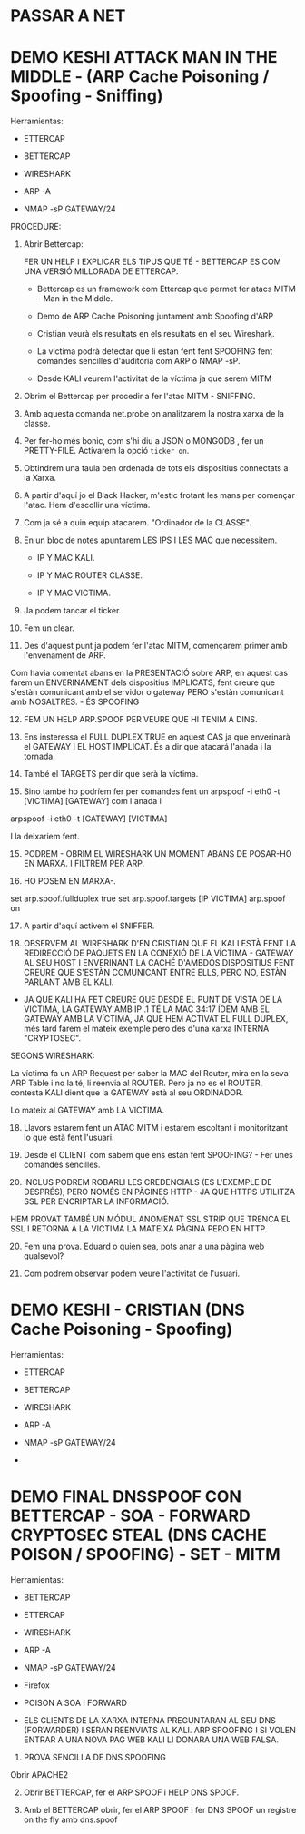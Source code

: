 # PASSAR A NET


# DEMO KESHI ATTACK MAN IN THE MIDDLE - (ARP Cache Poisoning / Spoofing - Sniffing)

Herramientas:

- ETTERCAP

- BETTERCAP

- WIRESHARK

- ARP -A

- NMAP -sP GATEWAY/24

PROCEDURE:

1. Abrir Bettercap: 

    FER UN HELP I EXPLICAR ELS TIPUS QUE TÉ - BETTERCAP ES COM UNA VERSIÓ MILLORADA DE ETTERCAP.

    - Bettercap es un framework com Ettercap que permet fer atacs MITM - Man in the Middle.

    - Demo de ARP Cache Poisoning juntament amb Spoofing d'ARP

    - Cristian veurà els resultats en els resultats en el seu Wireshark.

    - La victima podrà detectar que li estan fent fent SPOOFING fent comandes sencilles d'auditoria com ARP o NMAP -sP.

    - Desde KALI veurem l'activitat de la víctima ja que serem MITM

2. Obrim el Bettercap per procedir a fer l'atac MITM - SNIFFING.

3. Amb aquesta comanda net.probe on analitzarem la nostra xarxa de la classe.

4. Per fer-ho més bonic, com s'hi diu a JSON o MONGODB , fer un PRETTY-FILE. Activarem la opció `ticker on`.

5. Obtindrem una taula ben ordenada de tots els dispositius connectats a la Xarxa.

6. A partir d'aquí jo el Black Hacker, m'estic frotant les mans per començar l'atac. Hem d'escollir una víctima.

7. Com ja sé a quin equip atacarem. "Ordinador de la CLASSE". 

8. En un bloc de notes apuntarem LES IPS I LES MAC que necessitem.

    - IP Y MAC KALI.

    - IP Y MAC ROUTER CLASSE.

    - IP Y MAC VICTIMA.

9. Ja podem tancar el ticker.

10. Fem un clear.

11. Des d'aquest punt ja podem fer l'atac MITM, començarem primer amb l'envenament de ARP.

Com havia comentat abans en la PRESENTACIÓ sobre ARP, en aquest cas farem un ENVERINAMENT dels dispositius IMPLICATS, fent creure que s'estàn comunicant amb el servidor o gateway PERO s'estàn comunicant amb NOSALTRES. - ÉS SPOOFING

12. FEM UN HELP ARP.SPOOF PER VEURE QUE HI TENIM A DINS.

13. Ens insteressa el FULL DUPLEX TRUE en aquest CAS ja que enverinarà el GATEWAY I EL HOST IMPLICAT. És a dir que atacará l'anada i la tornada.

14. També el TARGETS per dir que serà la víctima.

15. Sino també ho podríem fer per comandes fent un arpspoof -i eth0 -t [VICTIMA] [GATEWAY] com l'anada i 

arpspoof -i eth0 -t [GATEWAY] [VICTIMA]

I la deixariem fent.

15. PODREM - OBRIM EL WIRESHARK UN MOMENT ABANS DE POSAR-HO EN MARXA. I FILTREM PER ARP.

16. HO POSEM EN MARXA-.

set arp.spoof.fullduplex true
set arp.spoof.targets [IP VICTIMA]
arp.spoof on

17. A partir d'aquí activem el SNIFFER.

17. OBSERVEM AL WIRESHARK D'EN CRISTIAN QUE EL KALI ESTÀ FENT LA REDIRECCIÓ DE PAQUETS EN LA CONEXIÓ DE LA VÍCTIMA - GATEWAY AL SEU HOST I ENVERINANT LA CACHÉ D'AMBDÓS DISPOSITIUS FENT CREURE QUE S'ESTÀN COMUNICANT ENTRE ELLS, PERO NO, ESTÀN PARLANT AMB EL KALI. 

- JA QUE KALI HA FET CREURE QUE DESDE EL PUNT DE VISTA DE LA VICTIMA, LA GATEWAY AMB IP .1 TÉ LA MAC 34:17 ÍDEM AMB EL GATEWAY AMB LA VÍCTIMA, JA QUE HEM ACTIVAT EL FULL DUPLEX, més tard farem el mateix exemple pero des d'una xarxa INTERNA "CRYPTOSEC".

SEGONS WIRESHARK:

La víctima fa un ARP Request per saber la MAC del Router, mira en la seva ARP Table i no la té, li reenvia al ROUTER. Pero ja no es el ROUTER, contesta KALI dient que la GATEWAY està al seu ORDINADOR.

Lo mateix al GATEWAY amb LA VICTIMA.

18. Llavors estarem fent un ATAC MITM i estarem escoltant i monitoritzant lo que està fent l'usuari.

18. Desde el CLIENT com sabem que ens estàn fent SPOOFING? - Fer unes comandes sencilles.

19. INCLUS PODREM ROBARLI LES CREDENCIALS (ES L'EXEMPLE DE DESPRÉS), PERO NOMÉS EN PÀGINES HTTP - JA QUE HTTPS UTILITZA SSL PER ENCRIPTAR LA INFORMACIÓ.

HEM PROVAT TAMBÉ UN MÓDUL ANOMENAT SSL STRIP QUE TRENCA EL SSL I RETORNA A LA VICTIMA LA MATEIXA PÀGINA PERO EN HTTP.

20. Fem una prova. Eduard o quien sea, pots anar a una pàgina web qualsevol?

21. Com podrem observar podem veure l'activitat de l'usuari.

# DEMO KESHI - CRISTIAN (DNS Cache Poisoning - Spoofing)

Herramientas:

- ETTERCAP

- BETTERCAP

- WIRESHARK

- ARP -A

- NMAP -sP GATEWAY/24

- 

# DEMO FINAL DNSSPOOF CON BETTERCAP - SOA - FORWARD CRYPTOSEC STEAL (DNS CACHE POISON / SPOOFING) - SET - MITM

Herramientas:

- BETTERCAP

- ETTERCAP

- WIRESHARK

- ARP -A

- NMAP -sP GATEWAY/24

- Firefox


- POISON A SOA I FORWARD

- ELS CLIENTS DE LA XARXA INTERNA PREGUNTARAN AL SEU DNS (FORWARDER) I SERAN REENVIATS AL KALI. ARP SPOOFING I SI VOLEN ENTRAR A UNA NOVA PAG WEB KALI LI DONARA UNA WEB FALSA. 

1. PROVA SENCILLA DE DNS SPOOFING

Obrir APACHE2

2. Obrir BETTERCAP, fer el ARP SPOOF i HELP DNS SPOOF.

2. Amb el BETTERCAP obrir, fer el ARP SPOOF i fer DNS SPOOF un registre on the fly amb dns.spoof

